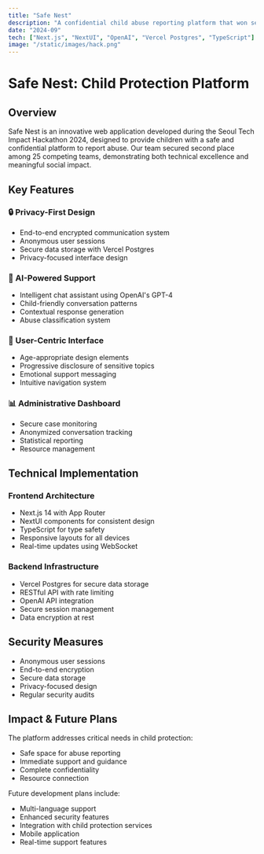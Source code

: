 ```yaml
---
title: "Safe Nest"
description: "A confidential child abuse reporting platform that won second place at Seoul Tech Impact Hackathon 2024"
date: "2024-09"
tech: ["Next.js", "NextUI", "OpenAI", "Vercel Postgres", "TypeScript"]
image: "/static/images/hack.png"
---
```


# Safe Nest: Child Protection Platform

## Overview
Safe Nest is an innovative web application developed during the Seoul Tech Impact Hackathon 2024, designed to provide children with a safe and confidential platform to report abuse. Our team secured second place among 25 competing teams, demonstrating both technical excellence and meaningful social impact.

## Key Features

### 🔒 Privacy-First Design
- End-to-end encrypted communication system
- Anonymous user sessions
- Secure data storage with Vercel Postgres
- Privacy-focused interface design

### 🤖 AI-Powered Support
- Intelligent chat assistant using OpenAI's GPT-4
- Child-friendly conversation patterns
- Contextual response generation
- Abuse classification system

### 👥 User-Centric Interface
- Age-appropriate design elements
- Progressive disclosure of sensitive topics
- Emotional support messaging
- Intuitive navigation system

### 📊 Administrative Dashboard
- Secure case monitoring
- Anonymized conversation tracking
- Statistical reporting
- Resource management

## Technical Implementation

### Frontend Architecture
- Next.js 14 with App Router
- NextUI components for consistent design
- TypeScript for type safety
- Responsive layouts for all devices
- Real-time updates using WebSocket

### Backend Infrastructure
- Vercel Postgres for secure data storage
- RESTful API with rate limiting
- OpenAI API integration
- Secure session management
- Data encryption at rest

## Security Measures
- Anonymous user sessions
- End-to-end encryption
- Secure data storage
- Privacy-focused design
- Regular security audits

## Impact & Future Plans
The platform addresses critical needs in child protection:
- Safe space for abuse reporting
- Immediate support and guidance
- Complete confidentiality
- Resource connection

Future development plans include:
- Multi-language support
- Enhanced security features
- Integration with child protection services
- Mobile application
- Real-time support features 